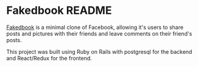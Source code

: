 # Fakedbook README

[Fakedbook](https://faked-book.herokuapp.com) is a minimal clone of Facebook, allowing it's users to share posts and pictures with their friends and leave comments on their friend's posts.

This project was built using Ruby on Rails with postgresql for the backend and React/Redux for the frontend.



